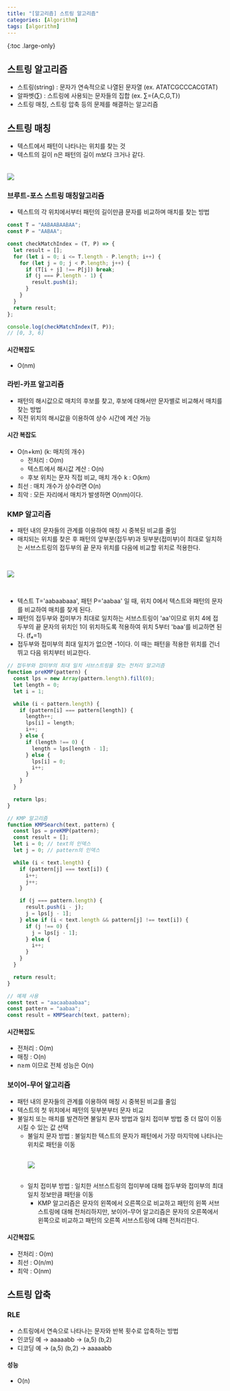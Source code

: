 ```yaml
---
title: "[알고리즘] 스트링 알고리즘"
categories: [Algorithm]
tags: [algorithm]
---
```


{:toc .large-only}

## 스트링 알고리즘

- 스트링(string) : 문자가 연속적으로 나열된 문자열 (ex. ATATCGCCCACGTAT)
- 알파벳(∑) : 스트링에 사용되는 문자들의 집합 (ex. ∑={A,C,G,T})
- 스트링 매칭, 스트링 압축 등의 문제를 해결하는 알고리즘

## 스트링 매칭

- 텍스트에서 패턴이 나타나는 위치를 찾는 것
- 텍스트의 길이 n은 패턴의 길이 m보다 크거나 같다.

<img src="/assets/img/blog/2024-06-02-string_01.png" style="margin-top:20px;">

### 브루트-포스 스트링 매칭알고리즘

- 텍스트의 각 위치에서부터 패턴의 길이만큼 문자를 비교하며 매치를 찾는 방법

```js
const T = "AABAABAABAA";
const P = "AABAA";

const checkMatchIndex = (T, P) => {
  let result = [];
  for (let i = 0; i <= T.length - P.length; i++) {
    for (let j = 0; j < P.length; j++) {
      if (T[i + j] !== P[j]) break;
      if (j === P.length - 1) {
        result.push(i);
      }
    }
  }
  return result;
};

console.log(checkMatchIndex(T, P));
// [0, 3, 6]
```

#### 시간복잡도

- O(nm)

### 라빈-카프 알고리즘

- 패턴의 해시값으로 매치의 후보를 찾고, 후보에 대해서만 문자별로 비교해서 매치를 찾는 방법
- 직전 위치의 해시값을 이용하여 상수 시간에 계산 가능

#### 시간 복잡도

- O(n+km) (k: 매치의 개수)
  - 전처리 : O(m)
  - 텍스트에서 해시값 계산 : O(n)
  - 후보 위치는 문자 직접 비교, 매치 개수 k : O(km)
- 최선 : 매치 개수가 상수라면 O(n)
- 최악 : 모든 자리에서 매치가 발생하면 O(nm)이다.

### KMP 알고리즘

- 패턴 내의 문자들의 관계를 이용하여 매칭 시 중복된 비교를 줄임
- 매치되는 위치를 찾은 후 패턴의 앞부분(접두부)과 뒷부분(접미부)이 최대로 일치하는 서브스트링의 접두부의 끝 문자 위치를 다음에 비교할 위치로 적용한다.

<img src="/assets/img/blog/2024-06-02-string_02.png" style="margin:30px 0;">

- 텍스트 T='aabaabaaa', 패턴 P='aabaa' 일 때, 위치 0에서 텍스트와 패턴의 문자를 비교하여 매치를 찾게 된다.
- 패턴의 접두부와 접미부가 최대로 일치하는 서브스트링이 'aa'이므로 위치 4에 접두부의 끝 문자의 위치인 1이 위치하도록 적용하여 위치 5부터 'baa'를 비교하면 된다. (f₄=1)
- 접두부와 접미부의 최대 일치가 없으면 -1이다. 이 때는 패턴을 적용한 위치를 건너뛰고 다음 위치부터 비교한다.

```js
// 접두부와 접미부의 최대 일치 서브스트링을 찾는 전처리 알고리즘
function preKMP(pattern) {
  const lps = new Array(pattern.length).fill(0);
  let length = 0;
  let i = 1;

  while (i < pattern.length) {
    if (pattern[i] === pattern[length]) {
      length++;
      lps[i] = length;
      i++;
    } else {
      if (length !== 0) {
        length = lps[length - 1];
      } else {
        lps[i] = 0;
        i++;
      }
    }
  }

  return lps;
}

// KMP 알고리즘
function KMPSearch(text, pattern) {
  const lps = preKMP(pattern);
  const result = [];
  let i = 0; // text의 인덱스
  let j = 0; // pattern의 인덱스

  while (i < text.length) {
    if (pattern[j] === text[i]) {
      i++;
      j++;
    }

    if (j === pattern.length) {
      result.push(i - j);
      j = lps[j - 1];
    } else if (i < text.length && pattern[j] !== text[i]) {
      if (j !== 0) {
        j = lps[j - 1];
      } else {
        i++;
      }
    }
  }

  return result;
}

// 예제 사용
const text = "aacaabaabaa";
const pattern = "aabaa";
const result = KMPSearch(text, pattern);
```

#### 시간복잡도

- 전처리 : O(m)
- 매칭 : O(n)
- n≥m 이므로 전체 성능은 O(n)

### 보이어-무어 알고리즘

- 패턴 내의 문자들의 관계를 이용하여 매칭 시 중복된 비교를 줄임
- 텍스트의 첫 위치에서 패턴의 뒷부분부터 문자 비교
- 불일치 또는 매치를 발견하면 불일치 문자 방법과 일치 접미부 방법 중 더 많이 이동시킬 수 있는 값 선택
  - 불일치 문자 방법 : 불일치한 텍스트의 문자가 패턴에서 가장 마지막에 나타나는 위치로 패턴을 이동
    <img src="/assets/img/blog/2024-06-02-string_03.png" style="display:block;margin:30px 0;">
  - 일치 접미부 방법 : 일치한 서브스트링의 접미부에 대해 접두부와 접미부의 최대 일치 정보만큼 패턴을 이동
    - KMP 알고리즘은 문자의 왼쪽에서 오른쪽으로 비교하고 패턴의 왼쪽 서브스트링에 대해 전처리하지만, 보이어-무어 알고리즘은 문자의 오른쪽에서 왼쪽으로 비교하고 패턴의 오른쪽 서브스트링에 대해 전처리한다.

#### 시간복잡도

- 전처리 : O(m)
- 최선 : O(n/m)
- 최악 : O(nm)

## 스트링 압축

### RLE

- 스트링에서 연속으로 나타나는 문자와 반복 횟수로 압축하는 방법
- 인코딩 예 → aaaaabb → (a,5) (b,2)
- 디코딩 예 → (a,5) (b,2) → aaaaabb

#### 성능

- O(n)
